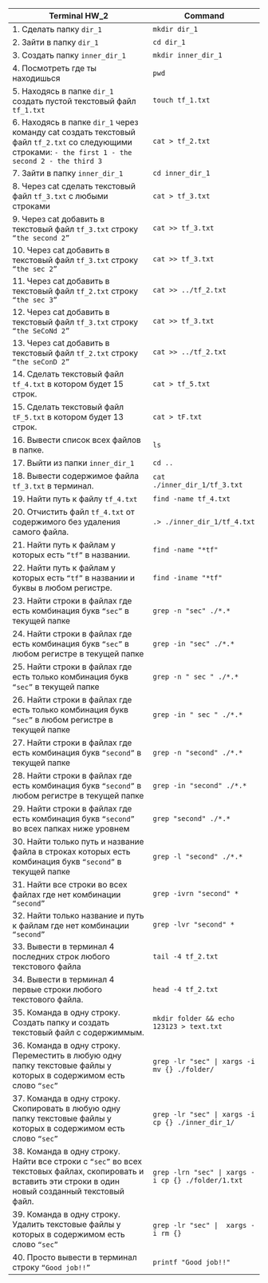 
| Terminal HW_2		                                                                                                                          | Command |
|-------------------------------------------------------------------------------------------------------------------------------------------------|-----|
| 1. Сделать папку `dir_1`                                                                                                                          | `mkdir dir_1` |
|  2. Зайти в папку `dir_1`                                                                                                                         | `cd dir_1`    |
|  3. Создать папку `inner_dir_1`                                                                                                                   | `mkdir inner_dir_1`    |
|  4. Посмотреть где ты находишься                                                                                                                | `pwd`    |
|  5. Находясь в папке `dir_1` создать пустой текстовый файл `tf_1.txt`                                                                               | `touch tf_1.txt`    |
|  6. Находясь в папке `dir_1` через команду cat создать текстовый файл `tf_2.txt` со следующими строками: `- the first 1 - the second 2 - the third 3` | `cat > tf_2.txt`    |
|  7. Зайти в папку `inner_dir_1`                                                                                                                   | `cd inner_dir_1`    |
|  8. Через cat сделать текстовый файл `tf_3.txt`  c любыми строками                                                                                | `cat > tf_3.txt`    |
|  9. Через cat добавить в текстовый файл `tf_3.txt` строку `“the second 2”`                                                                          | `cat >> tf_3.txt`|
|  10. Через cat добавить в текстовый файл `tf_3.txt` строку `“the sec 2”`                                                                            | `cat >> tf_3.txt`| 
|  11. Через cat добавить в текстовый файл `tf_2.txt` строку `“the sec 3”`                                                                            | `cat >> ../tf_2.txt`| 
|  12. Через cat добавить в текстовый файл `tf_3.txt` строку `“the SeCoNd 2”`                                                                         | `cat >> tf_3.txt`| 
|  13. Через cat добавить в текстовый файл `tf_2.txt` строку `“the seConD 2”`                                                                         | `cat >> ../tf_2.txt`| 
|  14. Сделать текстовый файл `tf_4.txt` в котором будет 15 строк.                                                                                  | `cat > tf_5.txt`    |
|  15. Сделать текстовый файл `tF_5.txt` в котором будет 13 строк.                                                                                  | `cat > tF.txt`    |
|  16. Вывести список всех файлов в папке.                                                                                                        | `ls `   |
|  17. Выйти из папки `inner_dir_1`                                                                                                                 | `cd ..`    |
|  18. Вывести содержимое файла `tf_3.txt` в терминал.                                                                                              | `cat ./inner_dir_1/tf_3.txt`   |
|  19. Найти путь к файлу `tf_4.txt`                                                                                                                | `find -name tf_4.txt` |
|  20. Отчистить файл `tf_4.txt` от содержимого без удаления самого файла.                                                                          | `.> ./inner_dir_1/tf_4.txt`    |
|  21. Найти путь к файлам у которых есть  `“tf”` в названии.                                                                                       | `find -name "*tf"`          |
|  22. Найти путь к файлам у которых есть  `“tf”` в названии и буквы в любом регистре.                                                                      | `find -iname "*tf"`   |
|  23. Найти строки в файлах где есть комбинация букв `“sec”` в текущей папке                                                                               | `grep -n "sec" ./*.*`  |
|  24. Найти строки в файлах где есть комбинация букв `“sec”` в любом регистре в текущей папке                                                              | `grep -in "sec" ./*.*`  |
|  25. Найти строки в файлах где есть только комбинация букв `“sec”` в текущей папке                                                                        | `grep -n " sec " ./*.*` |
|  26. Найти строки в файлах где есть только комбинация букв `“sec”` в любом регистре в текущей папке                                                       | `grep -in " sec " ./*.*`  |
|  27. Найти строки в файлах где есть комбинация букв `“second”` в текущей папке                                                                            | `grep -n "second" ./*.*`  |
|  28. Найти строки в файлах где есть комбинация букв `“second”` в любом регистре в текущей папке                                                           | `grep -in "second" ./*.*`  |
|  29. Найти строки в файлах где есть комбинация букв `“second”` во всех папках ниже уровнем                                                                | `grep "second" ./*.*` |
|  30. Найти только путь и название файла в строках которых есть комбинация букв `“second”` в текущей папке                                                 | `grep -l "second" ./*.*`  |
|  31. Найти все строки во всех файлах где нет комбинации `“second”`                                                                                        | `grep -ivrn "second" *` |
|  32. Найти только название и путь к файлам где нет комбинации `“second”`                                                                                  | `grep -lvr "second" *`  |
|  33. Вывести в терминал 4 последних строк любого текстового файла                                                                                       | `tail -4 tf_2.txt`  |
|  34. Вывести в терминал 4 первые строки любого текстового файла.                                                                                        | `head -4 tf_2.txt`   |
|  35. Команда в одну строку. Создать папку и создать текстовый файл с содержиммым.                                                                       | `mkdir folder && echo 123123 > text.txt`  |
|  36. Команда в одну строку. Переместить в любую одну папку текстовые файлы у которых в содержимом есть слово `“sec”`                                      | `grep -lr "sec" \| xargs -i mv {} ./folder/` |
|  37. Команда в одну строку. Скопировать в любую одну папку текстовые файлы у которых в содержимом есть слово `“sec”`                                      | `grep -lr "sec" \| xargs -i cp {} ./inner_dir_1/` |
|  38. Команда в одну строку. Найти все строки c `“sec”` во всех текстовых файлах, скопировать и вставить эти строки в один новый созданный текстовый файл. | `grep -lrn "sec" \| xargs -i cp {} ./folder/1.txt`  |
|  39. Команда в одну строку. Удалить текстовые файлы у которых в содержимом есть слово `“sec”`                                                             | `grep -lr "sec" \|  xargs -i rm {}` |
|  40. Просто вывести в терминал строку `“Good job!!”`                                                                                                      | `printf "Good job!!"`  |

